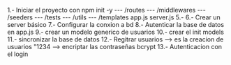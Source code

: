1.- Iniciar el proyecto con npm init -y
--- /routes
--- /middlewares
--- /seeders
--- /tests
--- /utils
--- /templates
app.js
server.js
5.-
6.- Crear un server básico
7.- Configurar la conxion a bd
8.- Autenticar la base de datos en app.js
9.- crear un modelo generico de usuarios
10.- crear el init models
11.- sincronizar la base de datos
12.- Regitrar usuarios --> es la creacion de usuarios 
     "1234 --> encriptar las contraseñas
     bcrypt
     13.- Autenticacion con el login